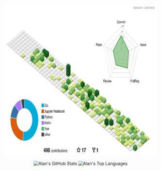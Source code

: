 <p align="center">
  <picture>
    <source
      media="(prefers-color-scheme: dark)"
      srcset="./profile-3d-night.svg"
    />
    <source
      media="(prefers-color-scheme: light)"
      srcset="./profile-3d.svg"
    />
    <img
      height="500"
      alt="3D Profile Image"
      src="./profile-3d.svg"
    />
  </picture>
</p>

<p align="center">
  <picture>
    <source media="(prefers-color-scheme: dark)" srcset="https://github-readme-stats.vercel.app/api?username=alanxtl&count_private=true&include_all_commits=true&show_icons=true&custom_title=alanxtl%27s%20GitHub%20stats&theme=tokyonight" />
    <source media="(prefers-color-scheme: light)" srcset="https://github-readme-stats.vercel.app/api?username=alanxtl&count_private=true&include_all_commits=true&show_icons=true&custom_title=alanxtl%27s%20GitHub%20stats" />
    <img height="200" alt="Alan's GitHub Stats" src="https://github-readme-stats.vercel.app/api?username=alanxtl&count_private=true&include_all_commits=true&show_icons=true&custom_title=alanxtl%27s%20GitHub%20stats" />
  </picture>
  <picture>
    <source media="(prefers-color-scheme: dark)" srcset="https://github-readme-stats.vercel.app/api/top-langs/?username=alanxtl&show_icons=true&exclude_repo=Obsidian-Notes,nmap,vvv-scanner,alanxtl.github.io,MyWechat,blog,intranet-api,resume,notes,systematic-literature-review-of-commercial-participation-in-open-source-software,forecast&theme=tokyonight" />
    <source media="(prefers-color-scheme: light)" srcset="https://github-readme-stats.vercel.app/api/top-langs/?username=alanxtl&show_icons=true&exclude_repo=Obsidian-Notes,nmap,vvv-scanner,alanxtl.github.io,MyWechat,blog,intranet-api,resume,notes,systematic-literature-review-of-commercial-participation-in-open-source-software,forecast" />
    <img height="200" alt="Alan's Top Languages" src="https://github-readme-stats.vercel.app/api/top-langs/?username=alanxt&show_icons=true&exclude_repo=Obsidian-Notes,nmap,vvv-scanner,alanxtl.github.io,MyWechat,blog,intranet-api,resume,notes,systematic-literature-review-of-commercial-participation-in-open-source-software,forecast" />
  </picture>
</p>
